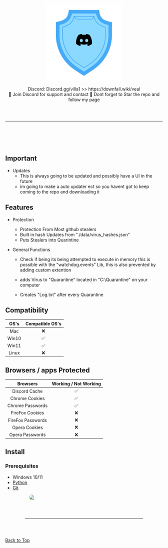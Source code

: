 <div align="center">
  <div>
    <img  src="assets/MiniAV.png">
  </div>
  </div> 


<p align="center">
  Discord: Discord.gg/villa1
  >> https://downfall.wiki/veal
  <br>
  🔱 Join Discord for support and contact 🔱
  Dont forget to Star the repo and follow my page
<hr style="border-radius: 2%; margin-top: 60px; margin-bottom: 60px;" noshade="" size="20" width="100%">
</p>
<br>
    

## Important
- Updates
    - This is always going to be updated and possibly have a UI in the future 
    - im going to make a auto updater ect so you havent got to keep coming to the repo and downloading it 


## Features

-   Protection
    - Protection From Most github stealers
    - Built in hash Updates from "./data/virus_hashes.json"
    - Puts Stealers into Quarintine
    
      
-   General Functions
    -   Check if being its being attempted to execute in memory this is possible with the "watchdog.events" Lib, this is also
        prevented by adding custom extention

    -   adds Virus to "Quarantine" located in "C:\\Quarantine" on your computer 
    -   Creates "Log.txt" after every Quarantine

## Compatibility

| OS's         | Compatible OS's | 
| :-----------:| :-----------: |
| Mac          | ❌ | ❌ | ❌ |
| Win10        | ✅ | ✅ | ✅ |
| Win11        | ✅ | ✅ | ✅ |
| Linux        | ❌ | ❌ | ❌ |


## Browsers / apps Protected

| Browsers         | Working / Not Working | 
| :-----------:| :-----------: |
| Discord Cache          | ✅ | ✅ | ✅ |
| Chrome Cookies        | ✅ | ✅ | ✅ |
| Chrome Passwords        | ✅ | ✅ | ✅ |
| FireFox Cookies        | ❌ | ❌ | ❌ |
| FireFox Passwords        | ❌ | ❌ | ❌ |
| Opera Cookies        | ❌ | ❌ | ❌ |
| Opera Passwords      | ❌ | ❌ | ❌ |


## Install

### Prerequisites

-   Windows 10/11
-   [Python](https://www.python.org/ftp/python/3.9.0/python-3.9.0-amd64.exe)
-   [Git](https://git-scm.com/download/win)


<div align="center">
    <img style="border-radius: 15px; display: block; margin-left: auto; margin-right: auto; margin-bottom:20px;" width="70%" src="https://i.imgur.com/RK6HxN4.png"></img>
    <hr style="border-radius: 2%; margin-top: 60px; margin-bottom: 60px;" noshade="" size="20" width="75%">    
</div>

<a href=#top>Back to Top</a></p>
